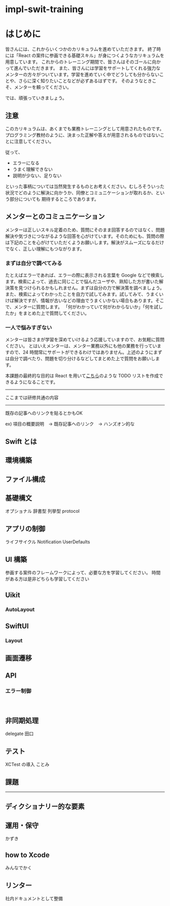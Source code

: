 # impl-swit-training

# はじめに

皆さんには、これからいくつかのカリキュラムを進めていただきます。
終了時には「React の案件に参画できる基礎スキル」が身につくようなカリキュラムを用意しています。
これからのトレーニング期間で、皆さんはそのゴールに向かって進んでいただきます。
また、皆さんには学習をサポートしてくれる強力なメンターの方々がついています。学習を進めていく中でどうしても分からないことや、さらに深く知りたいことなどが必ずあるはずです。
そのようなときこそ、メンターを頼ってください。

では、頑張っていきましょう。

## 注意

このカリキュラムは、あくまでも業務トレーニングとして用意されたものです。
プログラミング教材のように、決まった正解や答えが用意されるものではないことに注意してください。

従って、

- エラーになる
- うまく理解できない
- 説明が少ない、足りない

といった事柄については当然発生するものとお考えください。むしろそういった状況でどのように解決に向かうか、同僚とコミュニケーションが取れるか、という部分についても
期待するところであります。

## メンターとのコミュニケーション

メンターは正しいスキル定着のため、質問にそのまま回答するのではなく、問題解決や気づきにつながるような回答を心がけています。そのためにも、質問の際は下記のことを心がけていただくようお願いします。解決がスムーズになるだけでなく、正しい理解にもつながります。

### まずは自分で調べてみる

たとえばエラーであれば、エラーの際に表示される言葉を Google などで検索します。検索によって、過去に同じことで悩んだユーザや、熟知した方が書いた解決策を見つけられるかもしれません。まずは自分の力で解決策を調べましょう。また、検索によってわかったことを自力で試してみます。試してみて、うまくいけば解決ですが、情報が古いなどの理由でうまくいかない場合もあります。そこで、メンターに質問します。
「何がわかっていて何がわからないか」「何を試したか」をまとめた上で質問してください。

### 一人で悩みすぎない

メンターは皆さまが学習を深めていけるよう応援していますので、お気軽に質問ください。
とはいえメンターは、メンター業務以外にも他の業務を行っていますので、24 時間常にサポートができるわけではありません。上述のようにまずは自分で調べたり、問題を切り分けるなどしてまとめた上で質問をお願いします。

本課題の最終的な目的は React を用いて[こちら](https://react-todo-chi-virid.vercel.app/)のような TODO リストを作成できるようになることです。

---

ここまでは研修共通の内容

---

既存の記事へのリンクを貼るとかもOK

ex)
項目の概要説明　→ 既存記事へのリンク　→ ハンズオン的な


## Swift とは

## 環境構築

## ファイル構成

## 基礎構文

オプショナル
辞書型
列挙型
protocol

## アプリの制御

ライフサイクル
Notification
UserDefaults

## UI 構築

参画する案件のフレームワークによって、必要な方を学習してください。
時間がある方は是非どちらも学習してください

## Uikit

### AutoLayout

## SwiftUI

### Layout

## 画面遷移

## API

### エラー制御

　

## 非同期処理

delegate
田口

## テスト

XCTest の導入
ことみ

## 課題

---
ディクショナリー的な要素
---

## 運用・保守
かずき

## how to Xcode

みんなでかく

## リンター

社内ドキュメントとして整備
